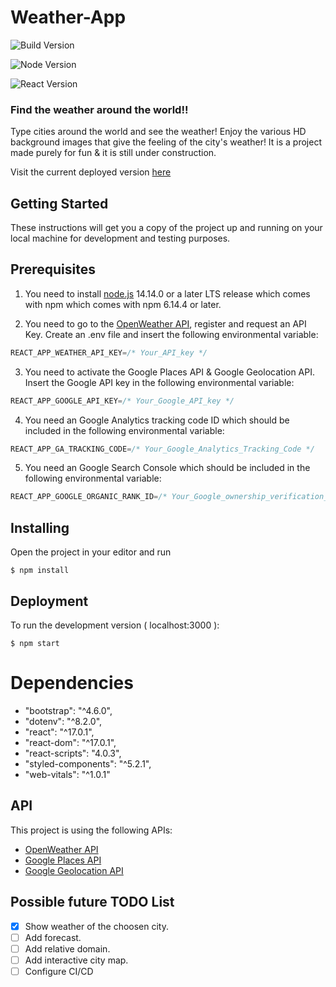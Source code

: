 # Weather-App

![Build Version](https://img.shields.io/badge/Build%20Version-v1.1alpha-red.svg?style=for-the-badge)

![Node Version](https://img.shields.io/badge/node.js-v14.14.0-339933?style=for-the-badge&logo=node.js)

![React Version](https://img.shields.io/badge/react.js-v17.0.1-61DAF8?style=for-the-badge&logo=react)

### Find the weather around the world!!

Type cities around the world and see the weather! Enjoy the various HD background images that give the feeling of the city's weather! It is a project made purely for fun & it is still under construction.

Visit the current deployed version [here](https://evening-fortress-20708.herokuapp.com/)

## Getting Started

These instructions will get you a copy of the project up and running on your local machine for development and testing purposes.

## Prerequisites

1. You need to install [node.js](https://nodejs.org/en/) 14.14.0 or a later LTS release which comes with npm which comes with npm 6.14.4 or later.

2. You need to go to the [OpenWeather API](https://openweathermap.org/), register and request an API Key. Create an .env file and insert the following environmental variable:

```javascript
REACT_APP_WEATHER_API_KEY=/* Your_API_key */
```

3. You need to activate the Google Places API & Google Geolocation API. Insert the Google API key in the following environmental variable:

```javascript
REACT_APP_GOOGLE_API_KEY=/* Your_Google_API_key */
```

4. You need an Google Analytics tracking code ID which should be included in the following environmental variable:

```javascript
REACT_APP_GA_TRACKING_CODE=/* Your_Google_Analytics_Tracking_Code */
```

5. You need an Google Search Console which should be included in the following environmental variable:

```javascript
REACT_APP_GOOGLE_ORGANIC_RANK_ID=/* Your_Google_ownership_verification_code */
```

## Installing

Open the project in your editor and run

```
$ npm install
```

## Deployment

To run the development version ( localhost:3000 ):

```
$ npm start
```

# Dependencies

- "bootstrap": "^4.6.0",
- "dotenv": "^8.2.0",
- "react": "^17.0.1",
- "react-dom": "^17.0.1",
- "react-scripts": "4.0.3",
- "styled-components": "^5.2.1",
- "web-vitals": "^1.0.1"

## API

This project is using the following APIs:

- [OpenWeather API](https://openweathermap.org/)
- [Google Places API](https://developers.google.com/maps/documentation/places/web-service/overview)
- [Google Geolocation API](https://developers.google.com/maps/documentation/geolocation/overview)

## Possible future TODO List

- [x] Show weather of the choosen city.
- [ ] Add forecast.
- [ ] Add relative domain.
- [ ] Add interactive city map.
- [ ] Configure CI/CD

